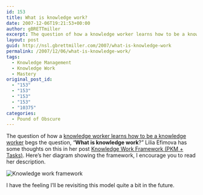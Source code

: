 ```yaml
---
id: 153
title: What is knowledge work?
date: 2007-12-06T19:21:53+00:00
author: gBRETTmiller
excerpt: The question of how a knowledge worker learns how to be a knowledge worker begs the question, "What is knowledge work?" Lilia Efimova has some thoughts on this in her post Knowledge Work Framework (PKM + Tasks).
layout: post
guid: http://nsl.gbrettmiller.com/2007/what-is-knowledge-work
permalink: /2007/12/06/what-is-knowledge-work/
tags:
  - Knowledge Management
  - Knowledge Work
  - Mastery
original_post_id:
  - "153"
  - "153"
  - "153"
  - "153"
  - "10375"
categories:
  - Pound of Obscure
---
```

The question of how a [knowledge worker learns how to be a knowledge worker](http://nsl.gbrettmiller.com/2007/how-do-knowledge-workers-especially-new-ones-learn-how-to-be-knowledge-workers "NSL:  How do knowledge workers, especially new ones, learn to become knowledge workers") begs the question, &#8220;**What is knowledge work**?&#8221; Lilia Efimova has some thoughts on this in her post [Knowledge Work Framework (PKM + Tasks)](http://blog.mathemagenic.com/2007/12/03.html#a1961 "Mathemagenic:  Knowledge Work Framework"). Here&#8217;s her diagram showing the framework, I encourage you to read her description.

<img align="middle" alt="Knowledge work framework" title="Knowledge work framework" src="https://i2.wp.com/farm3.static.flickr.com/2261/2084358739_0a8b9766d8_o.jpg?w=640" data-recalc-dims="1" /> 

I have the feeling I&#8217;ll be revisiting this model quite a bit in the future.